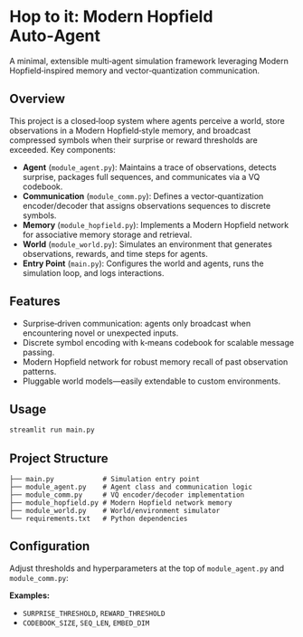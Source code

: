 # Hop to it: Modern Hopfield Auto‑Agent

A minimal, extensible multi‑agent simulation framework leveraging Modern Hopfield‑inspired memory and vector‑quantization communication.

## Overview

This project is a closed‑loop system where agents perceive a world, store observations in a Modern Hopfield‑style memory, and broadcast compressed symbols when their surprise or reward thresholds are exceeded. Key components:

* **Agent** (`module_agent.py`): Maintains a trace of observations, detects surprise, packages full sequences, and communicates via a VQ codebook.
* **Communication** (`module_comm.py`): Defines a vector‑quantization encoder/decoder that assigns observations sequences to discrete symbols.
* **Memory** (`module_hopfield.py`): Implements a Modern Hopfield network for associative memory storage and retrieval.
* **World** (`module_world.py`): Simulates an environment that generates observations, rewards, and time steps for agents.
* **Entry Point** (`main.py`): Configures the world and agents, runs the simulation loop, and logs interactions.

## Features

* Surprise‑driven communication: agents only broadcast when encountering novel or unexpected inputs.
* Discrete symbol encoding with k‑means codebook for scalable message passing.
* Modern Hopfield network for robust memory recall of past observation patterns.
* Pluggable world models—easily extendable to custom environments.

## Usage

```bash
streamlit run main.py
```

## Project Structure

```
├── main.py            # Simulation entry point
├── module_agent.py    # Agent class and communication logic
├── module_comm.py     # VQ encoder/decoder implementation
├── module_hopfield.py # Modern Hopfield network memory
├── module_world.py    # World/environment simulator
└── requirements.txt   # Python dependencies
```

## Configuration

Adjust thresholds and hyperparameters at the top of `module_agent.py` and `module_comm.py`:

**Examples:**
* `SURPRISE_THRESHOLD`, `REWARD_THRESHOLD`
* `CODEBOOK_SIZE`, `SEQ_LEN`, `EMBED_DIM`
